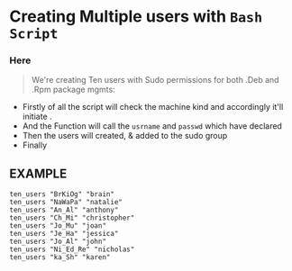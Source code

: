 # Creating Multiple users with `Bash Script`
### Here
> We're creating Ten users with Sudo permissions for both .Deb and .Rpm package mgmts:
  * Firstly of all the script will check the machine kind and accordingly it'll initiate .
  * And the Function will call the ```usrname``` and ```passwd``` which have declared
  * Then the users will created, & added to the sudo group
  * Finally

## EXAMPLE

```ten_users "Yu_Ir_po" "yvonne"
ten_users "BrKiOg" "brain"
ten_users "NaWaPa" "natalie"
ten_users "An_Al" "anthony"
ten_users "Ch_Mi" "christopher"
ten_users "Jo_Mu" "joan"
ten_users "Je_Ha" "jessica"
ten_users "Jo_Al" "john"
ten_users "Ni_Ed_Re" "nicholas"
ten_users "ka_Sh" "karen"
```


